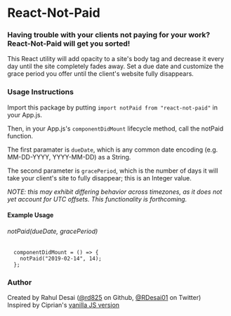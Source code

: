 # React-Not-Paid

### Having trouble with your clients not paying for your work? React-Not-Paid will get you sorted!

This React utility will add opacity to a site's body tag and decrease it every day until the site completely fades away. Set a due date and customize the grace period you offer until the client's website fully disappears.

### Usage Instructions

Import this package by putting `import notPaid from "react-not-paid"` in your App.js. <br/>

Then, in your App.js's `componentDidMount` lifecycle method, call the notPaid function. <br/>

The first paramater is `dueDate`, which is any common date encoding (e.g. MM-DD-YYYY, YYYY-MM-DD) as a String. <br/>

The second parameter is `gracePeriod`, which is the number of days it will take your client's site to fully disappear; this is an Integer value. <br/>

_NOTE: this may exhibit differing behavior across timezones, as it does not yet account for UTC offsets. This functionality is forthcoming._

#### Example Usage

###### notPaid(dueDate, gracePeriod)

```
  componentDidMount = () => {
    notPaid("2019-02-14", 14);
  };
```

### Author

Created by Rahul Desai ([@rd825](https://github.com/rd825) on Github, [@RDesai01](https://twitter.com/RDesai01) on Twitter) <br/>
Inspired by Ciprian's [vanilla JS version](https://github.com/kleampa/not-paid) <br/>
